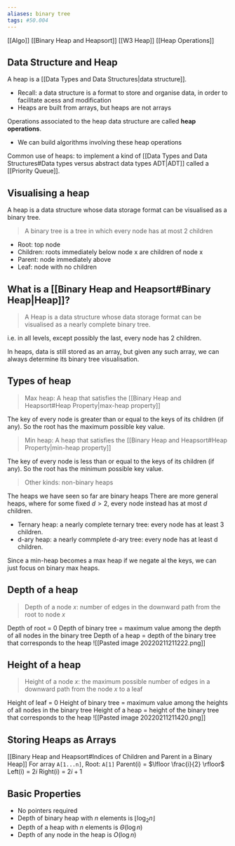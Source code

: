 ```yaml
---
aliases: binary tree
tags: #50.004
---
```

[[Algo]]
[[Binary Heap and Heapsort]]
[[W3 Heap]]
[[Heap Operations]]
## Data Structure and Heap
A heap is a [[Data Types and Data Structures|data structure]].
- Recall: a data structure is a format to store and organise data, in order to facilitate acess and modification
- Heaps are built from arrays, but heaps are not arrays

Operations associated to the heap data structure are called **heap operations**.
- We can build algorithms involving these heap operations

Common use of heaps: to implement a kind of [[Data Types and Data Structures#Data types versus abstract data types ADT|ADT]] called a [[Priority Queue]].

## Visualising a heap
A heap is a data structure whose data storage format can be visualised as a binary tree.

> A binary tree is a tree in which every node has at most 2 children

- Root: top node
- Children: roots immediately below node x are children of node x
- Parent: node immediately above
- Leaf: node with no children

## What is a [[Binary Heap and Heapsort#Binary Heap|Heap]]?
> A Heap is a data structure whose data storage format can be visualised as a nearly complete binary tree.

i.e. in all levels, except possibly the last, every node has 2 children.

In heaps, data is still stored as an array, but given any such array, we can always determine its binary tree visualisation.

## Types of heap
> Max heap: A heap that satisfies the [[Binary Heap and Heapsort#Heap Property|max-heap property]]

The key of every node is greater than or equal to the keys of its children (if any).
So the root has the maximum possible key value.

> Min heap: A heap that satisfies the [[Binary Heap and Heapsort#Heap Property|min-heap property]]

The key of every node is less than or equal to the keys of its children (if any).
So the root has the minimum possible key value.

> Other kinds: non-binary heaps

The heaps we have seen so far are binary heaps
There are more general heaps, where for some fixed $d>2$, every node instead has at most $d$ children.
- Ternary heap: a nearly complete ternary tree: every node has at least 3 children.
- d-ary heap: a nearly commplete d-ary tree: every node has at least d children.

Since a min-heap becomes a max heap if we negate al the keys, we can just focus on binary max heaps.

## Depth of a heap
> Depth of a node $x$: number of edges in the downward path from the root to node $x$

Depth of root = 0
Depth of binary tree = maximum value among the depth of all nodes in the binary tree
Depth of a heap = depth of the binary tree that corresponds to the heap
![[Pasted image 20220211211222.png]]

## Height of a heap
> Height of a node $x$: the maximum possible number of edges in a downward path from the node $x$ to a leaf

Height of leaf = 0
Height of binary tree = maximum value among the heights of all nodes in the binary tree
Height of a heap = height of the binary tree that corresponds to the heap
![[Pasted image 20220211211420.png]]

## Storing Heaps as Arrays
[[Binary Heap and Heapsort#Indices of Children and Parent in a Binary Heap]]
For array `A[1...n]`,
Root: `A[1]`
Parent(i) = $\lfloor \frac{i}{2} \rfloor$
Left(i) = $2i$
Right(i) = $2i + 1$

## Basic Properties
- No pointers required
- Depth of binary heap with $n$ elements is $\lfloor \log_2{n} \rfloor$
- Depth of a heap with $n$ elements is $\Theta(\log{n})$
- Depth of any node in the heap is $O(\log{n})$